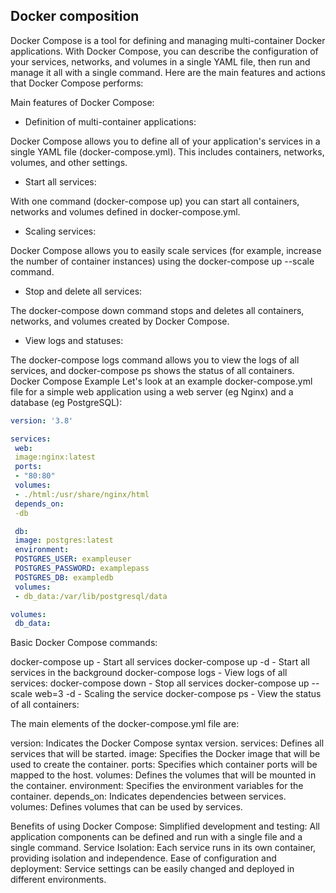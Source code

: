 ## Docker composition

Docker Compose is a tool for defining and managing multi-container Docker applications. With Docker Compose, you can describe the configuration of your services, networks, and volumes in a single YAML file, then run and manage it all with a single command. Here are the main features and actions that Docker Compose performs:

Main features of Docker Compose:

- Definition of multi-container applications:

Docker Compose allows you to define all of your application's services in a single YAML file (docker-compose.yml). This includes containers, networks, volumes, and other settings.

- Start all services:

With one command (docker-compose up) you can start all containers, networks and volumes defined in docker-compose.yml.

- Scaling services:

Docker Compose allows you to easily scale services (for example, increase the number of container instances) using the docker-compose up --scale command.

- Stop and delete all services:

The docker-compose down command stops and deletes all containers, networks, and volumes created by Docker Compose.

- View logs and statuses:

The docker-compose logs command allows you to view the logs of all services, and docker-compose ps shows the status of all containers.
Docker Compose Example
Let's look at an example docker-compose.yml file for a simple web application using a web server (eg Nginx) and a database (eg PostgreSQL):

``` yaml
version: '3.8'

services:
 web:
 image:nginx:latest
 ports:
 - "80:80"
 volumes:
 - ./html:/usr/share/nginx/html
 depends_on:
 -db

 db:
 image: postgres:latest
 environment:
 POSTGRES_USER: exampleuser
 POSTGRES_PASSWORD: examplepass
 POSTGRES_DB: exampledb
 volumes:
 - db_data:/var/lib/postgresql/data

volumes:
 db_data:

```
Basic Docker Compose commands:

docker-compose up - Start all services
docker-compose up -d - Start all services in the background
docker-compose logs - View logs of all services:
docker-compose down - Stop all services
docker-compose up --scale web=3 -d - Scaling the service
docker-compose ps - View the status of all containers:

The main elements of the docker-compose.yml file are:

version: Indicates the Docker Compose syntax version.
services: Defines all services that will be started.
image: Specifies the Docker image that will be used to create the container.
ports: Specifies which container ports will be mapped to the host.
volumes: Defines the volumes that will be mounted in the container.
environment: Specifies the environment variables for the container.
depends_on: Indicates dependencies between services.
volumes: Defines volumes that can be used by services.


Benefits of using Docker Compose:
Simplified development and testing: All application components can be defined and run with a single file and a single command.
Service Isolation: Each service runs in its own container, providing isolation and independence.
Ease of configuration and deployment: Service settings can be easily changed and deployed in different environments.